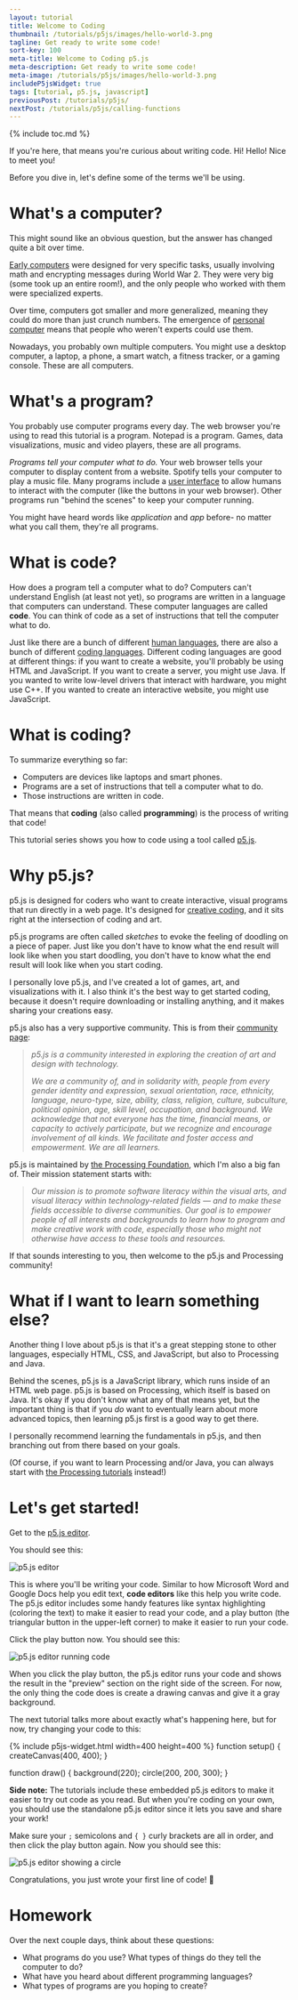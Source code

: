 ```yaml
---
layout: tutorial
title: Welcome to Coding
thumbnail: /tutorials/p5js/images/hello-world-3.png
tagline: Get ready to write some code!
sort-key: 100
meta-title: Welcome to Coding p5.js
meta-description: Get ready to write some code!
meta-image: /tutorials/p5js/images/hello-world-3.png
includeP5jsWidget: true
tags: [tutorial, p5.js, javascript]
previousPost: /tutorials/p5js/
nextPost: /tutorials/p5js/calling-functions
---
```


{% include toc.md %}

If you're here, that means you're curious about writing code. Hi! Hello! Nice to meet you!

Before you dive in, let's define some of the terms we'll be using.

# What's a computer?

This might sound like an obvious question, but the answer has changed quite a bit over time.

[Early computers](https://en.wikipedia.org/wiki/Category:Early_computers) were designed for very specific tasks, usually involving math and encrypting messages during World War 2. They were very big (some took up an entire room!), and the only people who worked with them were specialized experts.

Over time, computers got smaller and more generalized, meaning they could do more than just crunch numbers. The emergence of [personal computer](https://en.wikipedia.org/wiki/Personal_computer) means that people who weren't experts could use them.

Nowadays, you probably own multiple computers. You might use a desktop computer, a laptop, a phone, a smart watch, a fitness tracker, or a gaming console. These are all computers.

# What's a program?

You probably use computer programs every day. The web browser you're using to read this tutorial is a program. Notepad is a program. Games, data visualizations, music and video players, these are all programs.

*Programs tell your computer what to do.* Your web browser tells your computer to display content from a website. Spotify tells your computer to play a music file. Many programs include a [user interface](https://en.wikipedia.org/wiki/User_interface) to allow humans to interact with the computer (like the buttons in your web browser). Other programs run "behind the scenes" to keep your computer running.

You might have heard words like *application* and *app* before- no matter what you call them, they're all programs.

# What is code?

How does a program tell a computer what to do? Computers can't understand English (at least not yet), so programs are written in a language that computers can understand. These computer languages are called **code**. You can think of code as a set of instructions that tell the computer what to do.

Just like there are a bunch of different [human languages](https://en.wikipedia.org/wiki/List_of_languages_by_number_of_native_speakers), there are also a bunch of different [coding languages](https://en.wikipedia.org/wiki/List_of_programming_languages). Different coding languages are good at different things: if you want to create a website, you'll probably be using HTML and JavaScript. If you want to create a server, you might use Java. If you wanted to write low-level drivers that interact with hardware, you might use C++. If you wanted to create an interactive website, you might use JavaScript.

# What is coding?

To summarize everything so far:

- Computers are devices like laptops and smart phones.
- Programs are a set of instructions that tell a computer what to do.
- Those instructions are written in code.

That means that **coding** (also called **programming**) is the process of writing that code!

This tutorial series shows you how to code using a tool called [p5.js](https://p5js.org/).

# Why p5.js?

p5.js is designed for coders who want to create interactive, visual programs that run directly in a web page. It's designed for [creative coding](https://en.wikipedia.org/wiki/Creative_coding), and it sits right at the intersection of coding and art.

p5.js programs are often called *sketches* to evoke the feeling of doodling on a piece of paper. Just like you don't have to know what the end result will look like when you start doodling, you don't have to know what the end result will look like when you start coding.

I personally love p5.js, and I've created a lot of games, art, and visualizations with it. I also think it's the best way to get started coding, because it doesn't require downloading or installing anything, and it makes sharing your creations easy.

p5.js also has a very supportive community. This is from their [community page](https://p5js.org/community/):

>  *p5.js is a community interested in exploring the creation of art and design with technology.*
>
> *We are a community of, and in solidarity with, people from every gender identity and expression, sexual orientation, race, ethnicity, language, neuro-type, size, ability, class, religion, culture, subculture, political opinion, age, skill level, occupation, and background. We acknowledge that not everyone has the time, financial means, or capacity to actively participate, but we recognize and encourage involvement of all kinds. We facilitate and foster access and empowerment. We are all learners.*

p5.js is maintained by [the Processing Foundation](https://processingfoundation.org/), which I'm also a big fan of. Their mission statement starts with:

> *Our mission is to promote software literacy within the visual arts, and visual literacy within technology-related fields — and to make these fields accessible to diverse communities. Our goal is to empower people of all interests and backgrounds to learn how to program and make creative work with code, especially those who might not otherwise have access to these tools and resources.*

If that sounds interesting to you, then welcome to the p5.js and Processing community!

# What if I want to learn something else?

Another thing I love about p5.js is that it's a great stepping stone to other languages, especially HTML, CSS, and JavaScript, but also to Processing and Java.

Behind the scenes, p5.js is a JavaScript library, which runs inside of an HTML web page. p5.js is based on Processing, which itself is based on Java. It's okay if you don't know what any of that means yet, but the important thing is that if you *do* want to eventually learn about more advanced topics, then learning p5.js first is a good way to get there.

I personally recommend learning the fundamentals in p5.js, and then branching out from there based on your goals.

(Of course, if you want to learn Processing and/or Java, you can always start with [the Processing tutorials](/tutorials/processing) instead!)

# Let's get started!

Get to the [p5.js editor](https://editor.p5js.org).

You should see this:

![p5.js editor](/tutorials/p5js/images/welcome-to-coding-1.png)

This is where you'll be writing your code. Similar to how Microsoft Word and Google Docs help you edit text, **code editors** like this help you write code. The p5.js editor includes some handy features like syntax highlighting (coloring the text) to make it easier to read your code, and a play button (the triangular button in the upper-left corner) to make it easier to run your code.

Click the play button now. You should see this:

![p5.js editor running code](/tutorials/p5js/images/welcome-to-coding-2.png)

When you click the play button, the p5.js editor runs your code and shows the result in the "preview" section on the right side of the screen. For now, the only thing the code does is create a drawing canvas and give it a gray background.

The next tutorial talks more about exactly what's happening here, but for now, try changing your code to this:

{% include p5js-widget.html width=400 height=400 %}
function setup() {
  createCanvas(400, 400);
}

function draw() {
  background(220);
  circle(200, 200, 300);
}
</script>

**Side note:** The tutorials include these embedded p5.js editors to make it easier to try out code as you read. But when you're coding on your own, you should use the standalone p5.js editor since it lets you save and share your work!

Make sure your `;` semicolons and `{ }` curly brackets are all in order, and then click the play button again. Now you should see this:

![p5.js editor showing a circle](/tutorials/p5js/images/welcome-to-coding-3.png)

Congratulations, you just wrote your first line of code! 🎉

# Homework

Over the next couple days, think about these questions:

- What programs do you use? What types of things do they tell the computer to do?
- What have you heard about different programming languages?
- What types of programs are you hoping to create?
